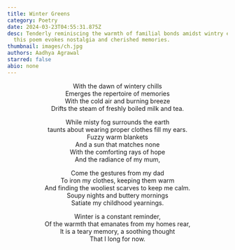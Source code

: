 ```yaml
---
title: Winter Greens
category: Poetry
date: 2024-03-23T04:55:31.875Z
desc: Tenderly reminiscing the warmth of familial bonds amidst wintry embraces,
  this poem evokes nostalgia and cherished memories.
thumbnail: images/ch.jpg
authors: Aadhya Agrawal
starred: false
abio: none
---
```

<p style="text-align: center;align:center;">With the dawn of wintery chills<br>
Emerges the repertoire of memories<br>
With the cold air and burning breeze<br>
Drifts the steam of freshly boiled milk and tea.</p>



<p style="text-align: center;align:center;">While misty fog surrounds the earth<br>
taunts about wearing proper clothes fill my ears.<br>
Fuzzy warm blankets<br>
And a sun that matches none<br>
With the comforting rays of hope<br>
And the radiance of my mum, </p>



<p style="text-align: center;align:center;">Come the gestures from my dad<br>
To iron my clothes, keeping them warm<br>
And finding the wooliest scarves to keep me calm.<br>
Soupy nights and buttery mornings<br>
Satiate my childhood yearnings.</p>



<p style="text-align: center;align:center;">Winter is a constant reminder,<br>
Of the warmth that emanates from my homes rear,<br>
It is a teary memory, a soothing thought<br>
That I long for now.</p>